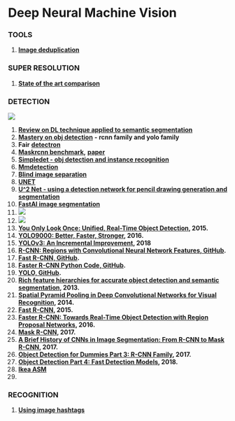 # Deep Neural Machine Vision

### **TOOLS**

1. [**Image deduplication**](https://github.com/idealo/imagededup)

### **SUPER RESOLUTION**

1. [**State of the art comparison**](http://www.wisdom.weizmann.ac.il/~vision/zssr/)

### **DETECTION**

![](https://lh5.googleusercontent.com/Efe-9nD1W6Hes040DI2Zgm2lzh0vnkYVTB95hnK1rmv3DYtfbPt9Bia0iVnSV49xJRs8JYLggj7KvIRGZDpbz4melmLvp0uLwQ-F6wtCjHYwRKjD4rw7DH8p90Gqo-P4DZNpW8fH)

1. [**Review on DL technique applied to semantic segmentation**](https://arxiv.org/pdf/1704.06857.pdf)
2. [**Mastery on obj detection**](https://machinelearningmastery.com/object-recognition-with-deep-learning/) **- rcnn family and yolo family**
3. **Fair** [**detectron**](https://github.com/facebookresearch/Detectron)
4. [**Maskrcnn benchmark**](https://github.com/facebookresearch/maskrcnn-benchmark)**,** [**paper**](https://arxiv.org/abs/1703.06870)
5. [**Simpledet - obj detection and instance recognition**](https://github.com/TuSimple/simpledet)
6. [**Mmdetection**](https://github.com/open-mmlab/mmdetection?fbclid=IwAR1W0G-mhiNcCJk1YdnnFFozWY_j9QUNQo9Qevfdj6_PnnODfk-5iSWbMd0)
7. [**Blind image separation**](https://www.researchgate.net/publication/3938186_Blind_image_separation_through_kurtosis_maximization)
8. [**UNET**](https://heartbeat.fritz.ai/deep-learning-for-image-segmentation-u-net-architecture-ff17f6e4c1cf)
9. [**U^2 Net - using a detection network for pencil drawing generation and segmentation**](https://github.com/NathanUA/U-2-Net)
10. [**FastAI image segmentation**](https://gilberttanner.com/blog/fastai-image-segmentation)
11. ![](https://lh6.googleusercontent.com/0gWJVORnNeoeKD6j3fwo1HrA9W8SN2ZHUBkX8YdhLUomtniJ8tlattamydryookCJrL3Pu35a3xZUfOpkc3jXYBsm0gAkMZl5IxCg5nijzRSX80vwvethJRbWGK662LnMfLw4lcZ)
12. ![](https://lh5.googleusercontent.com/kn9eEm1IltsrjvpNUJsS9iZ0zgFynCyqA2kk4OCN9EjFRXKqeUrKlvv7UbfbvwPfQ-kz0fOn3kpUqnE3liGs71m9945BLBPmpeFtOdzCyp6FUhA-7_AEjvzYnaDTXUnz-JEsbWHS)
13. [**You Only Look Once: Unified, Real-Time Object Detection**](https://arxiv.org/abs/1506.02640)**, 2015.**
14. [**YOLO9000: Better, Faster, Stronger**](https://arxiv.org/abs/1612.08242)**, 2016.**
15. [**YOLOv3: An Incremental Improvement**](https://arxiv.org/abs/1804.02767)**, 2018**
16. [**R-CNN: Regions with Convolutional Neural Network Features, GitHub**](https://github.com/rbgirshick/rcnn)**.**
17. [**Fast R-CNN, GitHub**](https://github.com/rbgirshick/fast-rcnn)**.**
18. [**Faster R-CNN Python Code, GitHub**](https://github.com/rbgirshick/py-faster-rcnn)**.**
19. [**YOLO, GitHub**](https://github.com/pjreddie/darknet/wiki/YOLO:-Real-Time-Object-Detection)**.**
20. [**Rich feature hierarchies for accurate object detection and semantic segmentation**](https://arxiv.org/abs/1311.2524)**, 2013.**
21. [**Spatial Pyramid Pooling in Deep Convolutional Networks for Visual Recognition**](https://arxiv.org/abs/1406.4729)**, 2014.**
22. [**Fast R-CNN**](https://arxiv.org/abs/1504.08083)**, 2015.**
23. [**Faster R-CNN: Towards Real-Time Object Detection with Region Proposal Networks**](https://arxiv.org/abs/1506.01497)**, 2016.**
24. [**Mask R-CNN**](https://arxiv.org/abs/1703.06870)**, 2017.**
25. [**A Brief History of CNNs in Image Segmentation: From R-CNN to Mask R-CNN**](https://blog.athelas.com/a-brief-history-of-cnns-in-image-segmentation-from-r-cnn-to-mask-r-cnn-34ea83205de4)**, 2017.**
26. [**Object Detection for Dummies Part 3: R-CNN Family**](https://lilianweng.github.io/lil-log/2017/12/31/object-recognition-for-dummies-part-3.html)**, 2017.**
27. [**Object Detection Part 4: Fast Detection Models**](https://lilianweng.github.io/lil-log/2018/12/27/object-detection-part-4.html)**, 2018.**
28. [**Ikea ASM**](https://ikeaasm.github.io/)
29. 
### **RECOGNITION**

1. [**Using image hashtags**](https://engineering.fb.com/ml-applications/advancing-state-of-the-art-image-recognition-with-deep-learning-on-hashtags/)

